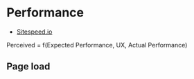 # Performance

* [Sitespeed.io](http://www.sitespeed.io/)

Perceived = f(Expected Performance, UX, Actual Performance)

## Page load